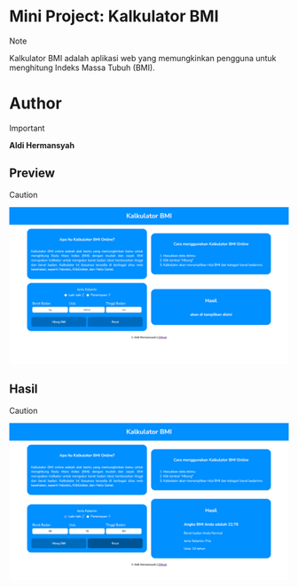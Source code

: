 # Mini Project: Kalkulator BMI
> [!NOTE]
> Kalkulator BMI adalah aplikasi web yang memungkinkan pengguna untuk menghitung Indeks Massa Tubuh (BMI).

# Author
> [!IMPORTANT]
> **Aldi Hermansyah**

## Preview
> [!CAUTION]
> <img src="file/img/Screenshot (396).png" img>

## Hasil
> [!CAUTION]
> <img src="file/img/Screenshot (397).png" img>

